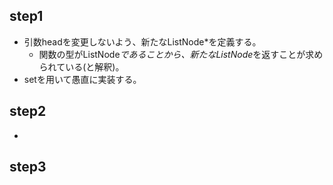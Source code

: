 ## step1
- 引数headを変更しないよう、新たなListNode*を定義する。
  - 関数の型がListNode*であることから、新たなListNode*を返すことが求められている(と解釈)。
- setを用いて愚直に実装する。

## step2
- 

## step3